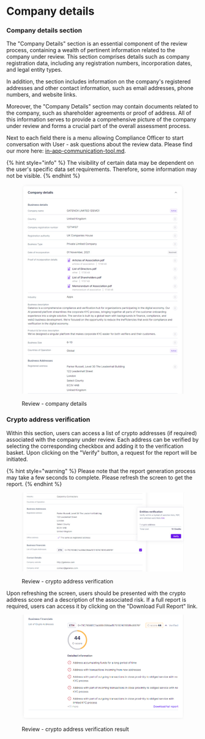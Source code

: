 # Company details

### Company details section

The "Company Details" section is an essential component of the review process, containing a wealth of pertinent information related to the company under review. This section comprises details such as company registration data, including any registration numbers, incorporation dates, and legal entity types.

In addition, the section includes information on the company's registered addresses and other contact information, such as email addresses, phone numbers, and website links.

Moreover, the "Company Details" section may contain documents related to the company, such as  shareholder agreements or proof of address. All of this information serves to provide a comprehensive picture of the company under review and forms a crucial part of the overall assessment process.

Next to each field there is a menu allowing Compliance Officer to start conversation with User - ask questions about the review data. Please find our more here: [in-app-communication-tool.md](../in-app-communication-tool.md "mention").

{% hint style="info" %}
The visibility of certain data may be dependent on the user's specific data set requirements. Therefore, some information may not be visible.
{% endhint %}

<figure><img src="../../.gitbook/assets/CC_company_details (1).png" alt="Review - company details"><figcaption><p>Review - company details</p></figcaption></figure>

### Crypto address verification

Within this section, users can access a list of crypto addresses (if required) associated with the company under review. Each address can be verified by selecting the corresponding checkbox and adding it to the verification basket. Upon clicking on the "Verify" button, a request for the report will be initiated.

{% hint style="warning" %}
Please note that the report generation process may take a few seconds to complete. Please refresh the screen to get the report.
{% endhint %}

<figure><img src="../../.gitbook/assets/CC_crypto_address_verification.png" alt="Review - crypto address verification"><figcaption><p>Review - crypto address verification</p></figcaption></figure>

Upon refreshing the screen, users should be presented with the crypto address score and a description of the associated risk. If a full report is required, users can access it by clicking on the "Download Full Report" link.

<figure><img src="../../.gitbook/assets/CC_crypto_address_verification_result.png" alt="Review - crypto address verification result"><figcaption><p>Review - crypto address verification result</p></figcaption></figure>

